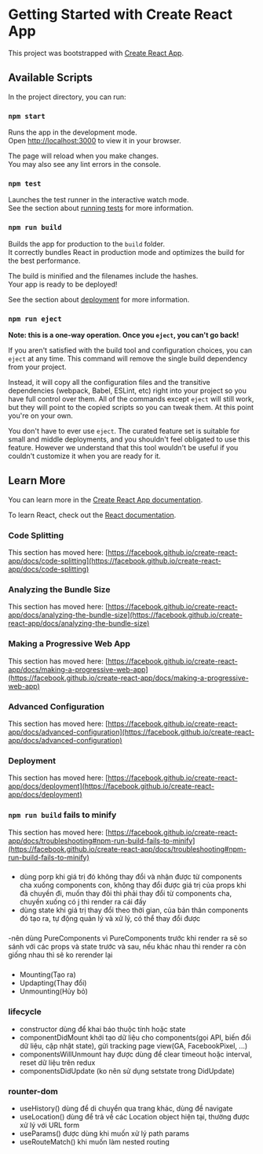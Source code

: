 # Getting Started with Create React App

This project was bootstrapped with [Create React App](https://github.com/facebook/create-react-app).

## Available Scripts

In the project directory, you can run:

### `npm start`

Runs the app in the development mode.\
Open [http://localhost:3000](http://localhost:3000) to view it in your browser.

The page will reload when you make changes.\
You may also see any lint errors in the console.

### `npm test`

Launches the test runner in the interactive watch mode.\
See the section about [running tests](https://facebook.github.io/create-react-app/docs/running-tests) for more information.

### `npm run build`

Builds the app for production to the `build` folder.\
It correctly bundles React in production mode and optimizes the build for the best performance.

The build is minified and the filenames include the hashes.\
Your app is ready to be deployed!

See the section about [deployment](https://facebook.github.io/create-react-app/docs/deployment) for more information.

### `npm run eject`

**Note: this is a one-way operation. Once you `eject`, you can't go back!**

If you aren't satisfied with the build tool and configuration choices, you can `eject` at any time. This command will remove the single build dependency from your project.

Instead, it will copy all the configuration files and the transitive dependencies (webpack, Babel, ESLint, etc) right into your project so you have full control over them. All of the commands except `eject` will still work, but they will point to the copied scripts so you can tweak them. At this point you're on your own.

You don't have to ever use `eject`. The curated feature set is suitable for small and middle deployments, and you shouldn't feel obligated to use this feature. However we understand that this tool wouldn't be useful if you couldn't customize it when you are ready for it.

## Learn More

You can learn more in the [Create React App documentation](https://facebook.github.io/create-react-app/docs/getting-started).

To learn React, check out the [React documentation](https://reactjs.org/).

### Code Splitting

This section has moved here: [https://facebook.github.io/create-react-app/docs/code-splitting](https://facebook.github.io/create-react-app/docs/code-splitting)

### Analyzing the Bundle Size

This section has moved here: [https://facebook.github.io/create-react-app/docs/analyzing-the-bundle-size](https://facebook.github.io/create-react-app/docs/analyzing-the-bundle-size)

### Making a Progressive Web App

This section has moved here: [https://facebook.github.io/create-react-app/docs/making-a-progressive-web-app](https://facebook.github.io/create-react-app/docs/making-a-progressive-web-app)

### Advanced Configuration

This section has moved here: [https://facebook.github.io/create-react-app/docs/advanced-configuration](https://facebook.github.io/create-react-app/docs/advanced-configuration)

### Deployment

This section has moved here: [https://facebook.github.io/create-react-app/docs/deployment](https://facebook.github.io/create-react-app/docs/deployment)

### `npm run build` fails to minify

This section has moved here: [https://facebook.github.io/create-react-app/docs/troubleshooting#npm-run-build-fails-to-minify](https://facebook.github.io/create-react-app/docs/troubleshooting#npm-run-build-fails-to-minify)

###

- dùng porp khi giá trị đó không thay đổi và nhận được từ components cha xuống components con, không thay đổi được giá trị của props khi đã chuyền đi, muốn thay đôi thì phải thay đổi từ components cha, chuyền xuống có j thì render ra cái đấy
- dùng state khi giá trị thay đổi theo thời gian, của bản thân components đó tạo ra, tự động quản lý và xử lý, có thể thay đổi được

###

-nên dùng PureComponents vì PureComponents trước khi render ra sẽ so sánh với các props và state trước và sau, nếu khác nhau thì render ra còn giống nhau thì sẽ ko rerender lại

###

- Mounting(Tạo ra)
- Updapting(Thay đổi)
- Unmounting(Hủy bỏ)

### lifecycle

- constructor dùng để khai báo thuộc tính hoặc state
- componentDidMount khởi tạo dữ liệu cho components(gọi API, biến đổi dữ liệu, cập nhật state), gửi tracking page view(GA, FacebookPixel, ...)
- componentsWillUnmount hay được dùng để clear timeout hoặc interval, reset dữ liệu trên redux
- componentsDidUpdate (ko nên sử dụng setstate trong DidUpdate)

### rounter-dom

- useHistory() dùng để di chuyển qua trang khác, dùng đề navigate
- useLocation() dùng để trả về các Location object hiện tại, thường được xử lý với URL form
- useParams() được dùng khi muốn xử lý path params
- useRouteMatch() khi muốn làm nested routing
